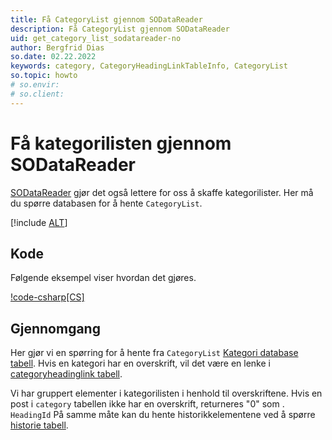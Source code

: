 ```yaml
---
title: Få CategoryList gjennom SODataReader
description: Få CategoryList gjennom SODataReader
uid: get_category_list_sodatareader-no
author: Bergfrid Dias
so.date: 02.22.2022
keywords: category, CategoryHeadingLinkTableInfo, CategoryList
so.topic: howto
# so.envir:
# so.client:
---
```


# Få kategorilisten gjennom SODataReader

[SODataReader][1] gjør det også lettere for oss å skaffe kategorilister. Her må du spørre databasen for å hente `CategoryList`.

[!include [ALT](../../../api/includes/note-using-sodatareader.md)]

## Kode

Følgende eksempel viser hvordan det gjøres.

[!code-csharp[CS]](includes/get-catlist-osql.cs)

## Gjennomgang

Her gjør vi en spørring for å hente fra `CategoryList` [Kategori database tabell][2]. Hvis en kategori har en overskrift, vil det være en lenke i [categoryheadinglink tabell][3].

Vi har gruppert elementer i kategorilisten i henhold til overskriftene. Hvis en post i `category` tabellen ikke har en overskrift, returneres "0" som . `HeadingId` På samme måte kan du hente historikkelementene ved å spørre [historie tabell][4].

<!-- Referenced links -->
[1]: ../../../api/osql/so-data-reader.md
[2]: ../../../database/tables/category.md
[3]: ../../../database/tables/categoryheadinglink.md
[4]: ../../../database/tables/history.md
